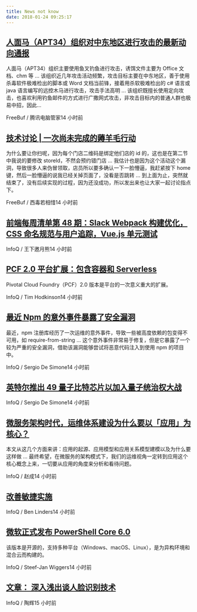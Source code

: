 ```yaml
---
title: News not know
date: 2018-01-24 09:25:17
---
```

[人面马（APT34）组织对中东地区进行攻击的最新动向通报](http://www.freebuf.com/articles/paper/160880.html)
-----------------

人面马（APT34）组织主要使用鱼叉钓鱼进行攻击，诱饵文件主要为 Office 文档、chm 等 ... 该组织近几年攻击活动频繁，攻击目标主要在中东地区，善于使用杀毒软件极难检出的脚本或 Word 文档当前锋，接着用杀软极难检出的 c# 语言或 java 语言编写的远控木马进行攻击，攻击手法高明 ... 该组织既擅长使用定向攻击，也喜欢利用钓鱼邮件的方式进行广撒网式攻击，非攻击目标内的普通人群也极易中招，因此...

FreeBuf / 腾讯电脑管家14 小时前

[技术讨论 | 一次尚未完成的薅羊毛行动](http://www.freebuf.com/articles/web/156737.html)
-----------------

为什么要让你扫呢，因为每个门店二维码是绑定他们店的 id 的，这也是在第二节中我说的要修改 storeId，不然会预约错门店 ... 我估计也是因为这个活动这个漏洞，导致很多人来伪冒领取，店员所以要多确认一下一脸懵逼，我赶紧按下 home 键，然后一脸懵逼的说我已经关掉页面了，没看是否跳转 ... 到上面为止，突然就结束了，没有后续实现的过程，因为还没成功，所以发出来也让大家一起讨论指点下。

FreeBuf / 西毒若相惜14 小时前

[前端每周清单第 48 期：Slack Webpack 构建优化，CSS 命名规范与用户追踪，Vue.js 单元测试](http://www.infoq.com/cn/news/2018/01/arch-weekly-48?utm_campaign=infoq_content&utm_source=infoq&utm_medium=feed&utm_term=global)
-----------------



InfoQ / 王下邀月熊14 小时前

[PCF 2.0 平台扩展：包含容器和 Serverless](http://www.infoq.com/cn/news/2018/01/PCF2BringsContainersServerless?utm_campaign=infoq_content&utm_source=infoq&utm_medium=feed&utm_term=global)
-----------------

Pivotal Cloud Foundry（PCF）2.0 版本是平台的一次意义重大的扩展。

InfoQ / Tim Hodkinson14 小时前

[最近 Npm 的意外事件暴露了安全漏洞](http://www.infoq.com/cn/news/2018/01/npm-incident-spam-vulnerability?utm_campaign=infoq_content&utm_source=infoq&utm_medium=feed&utm_term=global)
-----------------

最近，npm 注册库经历了一次运维的意外事件，导致一些被高度依赖的包变得不可用，如 require-from-string ... 这个意外事件非常易于修复，但是它暴露了一个较为严重的安全漏洞，借助该漏洞能够尝试将恶意代码注入到使用 npm 的项目中。

InfoQ / Sergio De Simone14 小时前

[英特尔推出 49 量子比特芯片以加入量子统治权大战](http://www.infoq.com/cn/news/2018/01/intel-49-qubit-quantum-chip?utm_campaign=infoq_content&utm_source=infoq&utm_medium=feed&utm_term=global)
-----------------



InfoQ / Sergio De Simone14 小时前

[微服务架构时代，运维体系建设为什么要以「应用」为核心？](http://www.infoq.com/cn/news/2018/01/micro-service-operation?utm_campaign=infoq_content&utm_source=infoq&utm_medium=feed&utm_term=global)
-----------------

本文从这几个方面来讲：应用的起源、应用模型和应用关系模型建模以及为什么要这样做 ... 最终希望，在微服务的架构模式下，我们的运维视角一定转到应用这个核心概念上来，一切要从应用的角度来分析和看待问题。

InfoQ / 赵成14 小时前

[改善敏捷实施](http://www.infoq.com/cn/news/2018/01/improving-adoption-agile?utm_campaign=infoq_content&utm_source=infoq&utm_medium=feed&utm_term=global)
-----------------



InfoQ / Ben Linders14 小时前

[微软正式发布 PowerShell Core 6.0](http://www.infoq.com/cn/news/2018/01/powershell-core-ga?utm_campaign=infoq_content&utm_source=infoq&utm_medium=feed&utm_term=global)
-----------------

该版本是开源的，支持多种平台（Windows、macOS、Linux），是为异构环境和混合云而构建的。

InfoQ / Steef-Jan Wiggers14 小时前

[文章： 深入浅出谈人脸识别技术](http://www.infoq.com/cn/articles/deep-learning-face-recognition?utm_campaign=infoq_content&utm_source=infoq&utm_medium=feed&utm_term=global)
-----------------



InfoQ / 陶辉15 小时前

